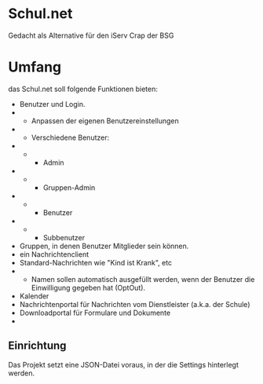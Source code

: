 # Schul.net
Gedacht als Alternative für den iServ Crap der BSG

# Umfang
das Schul.net soll folgende Funktionen bieten:
- Benutzer und Login. 
- - Anpassen der eigenen Benutzereinstellungen
- - Verschiedene Benutzer:
- - - Admin
- - - Gruppen-Admin
- - - Benutzer
- - - Subbenutzer
- Gruppen, in denen Benutzer Mitglieder sein können. 
- ein Nachrichtenclient
- Standard-Nachrichten wie "Kind ist Krank", etc
- - Namen sollen automatisch ausgefüllt werden, wenn der Benutzer die Einwilligung gegeben hat (OptOut).
- Kalender
- Nachrichtenportal für Nachrichten vom Dienstleister (a.k.a. der Schule)
- Downloadportal für Formulare und Dokumente
- 

## Einrichtung
Das Projekt setzt eine JSON-Datei voraus, in der die Settings hinterlegt werden.
```

```